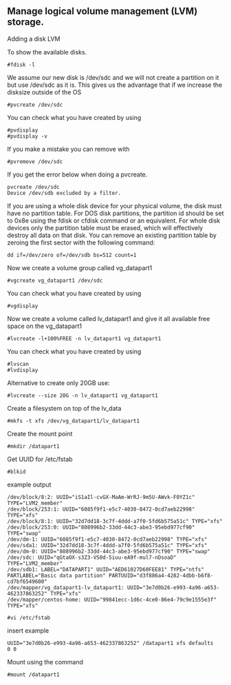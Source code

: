  ## Manage logical volume management (LVM) storage.

Adding a disk LVM

To show the available disks.

 ```
#fdisk -l
 ```
We assume our new disk is /dev/sdc and we will not create a partition on it but use /dev/sdc as it is. 
This gives us the advantage that if we increase the disksize outside of the OS

 ```
#pvcreate /dev/sdc
 ```
You can check what you have created by using

```
#pvdisplay
#pvdisplay -v
```
If you make a mistake you can remove with

```
#pvremove /dev/sdc
```

If you get the error below when doing a pvcreate.

```
pvcreate /dev/sdc
Device /dev/sdb excluded by a filter.
```

If you are using a whole disk device for your physical volume, the disk must have no partition table. For DOS disk partitions, the partition id should be set to 0x8e using the fdisk or cfdisk command or an equivalent. For whole disk devices only the partition table must be erased, which will effectively destroy all data on that disk. You can remove an existing partition table by zeroing the first sector with the following command:

```
dd if=/dev/zero of=/dev/sdb bs=512 count=1
```


Now we create a volume group called vg_datapart1

```
#vgcreate vg_datapart1 /dev/sdc
```

You can check what you have created by using

```
#vgdisplay
```

Now we create a volume called lv_datapart1 and give it all available free space on the vg_datapart1

```
#lvcreate -l+100%FREE -n lv_datapart1 vg_datapart1
```

You can check what you have created by using

```
#lvscan
#lvdisplay
```

Alternative to create only 20GB use:

```
#lvcreate --size 20G -n lv_datapart1 vg_datapart1
```

Create a filesystem on top of the lv_data

```
#mkfs -t xfs /dev/vg_datapart1/lv_datapart1
```

Create the mount point

```
#mkdir /datapart1
```

Get UUID for /etc/fstab

```
#blkid
```

example output

```
/dev/block/8:2: UUID="iS1aIl-cvGX-MaAm-WrRJ-9m5U-AWvk-F0YZ1c" TYPE="LVM2_member"
/dev/block/253:1: UUID="6085f9f1-e5c7-4030-8472-0cd7aeb22998" TYPE="xfs"
/dev/block/8:1: UUID="32d7dd18-3c7f-4ddd-a7f0-5fd6b575a51c" TYPE="xfs"
/dev/block/253:0: UUID="808996b2-33dd-44c3-abe3-95ebd977cf90" TYPE="swap"
/dev/dm-1: UUID="6085f9f1-e5c7-4030-8472-0cd7aeb22998" TYPE="xfs"
/dev/sda1: UUID="32d7dd18-3c7f-4ddd-a7f0-5fd6b575a51c" TYPE="xfs"
/dev/dm-0: UUID="808996b2-33dd-44c3-abe3-95ebd977cf90" TYPE="swap"
/dev/sdc: UUID="qGtaOX-s3Z3-VS0d-5iuu-eA9f-mul7-nDsoaD" TYPE="LVM2_member"
/dev/sdb1: LABEL="DATAPART1" UUID="AED61027D60FEE81" TYPE="ntfs" PARTLABEL="Basic data partition" PARTUUID="d3f886a4-4282-4dbb-b6f8-cd7bf6549600"
/dev/mapper/vg_datapart1-lv_datapart1: UUID="3e7d0b26-e993-4a96-a653-462337863252" TYPE="xfs"
/dev/mapper/centos-home: UUID="99841ecc-1d6c-4ce0-86e4-79c9e1555e3f" TYPE="xfs"
```

```
#vi /etc/fstab
```
insert example

    UUID="3e7d0b26-e993-4a96-a653-462337863252" /datapart1 xfs defaults     0 0

Mount using the command

```
#mount /datapart1
```
